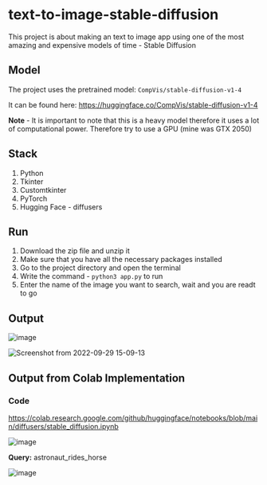 # text-to-image-stable-diffusion
This project is about making an text to image app using one of the most amazing and expensive models of time - Stable Diffusion

## Model 
The project uses the pretrained model: `CompVis/stable-diffusion-v1-4` 

It can be found here: https://huggingface.co/CompVis/stable-diffusion-v1-4

**Note** - It is important to note that this is a heavy model therefore it uses a lot of computational power. Therefore try to use a GPU (mine was GTX 2050)

## Stack
1. Python
2. Tkinter
3. Customtkinter
4. PyTorch
5. Hugging Face - diffusers

## Run
1. Download the zip file and unzip it
2. Make sure that you have all the necessary packages installed
3. Go to the project directory and open the terminal
4. Write the command - `python3 app.py` to run
5. Enter the name of the image you want to search, wait and you are readt to go 

## Output

![image](https://user-images.githubusercontent.com/50231750/193029908-a5fec491-ce36-4665-82f0-8b3a1c45c63e.png)


![Screenshot from 2022-09-29 15-09-13](https://user-images.githubusercontent.com/50231750/193029495-ecd7faa4-ba1e-400a-b093-07966b3b6330.png)

## Output from Colab Implementation

### Code
https://colab.research.google.com/github/huggingface/notebooks/blob/main/diffusers/stable_diffusion.ipynb


![image](https://user-images.githubusercontent.com/50231750/193031326-69090e38-e696-4c70-b30a-897c4c628a09.png)

**Query:** astronaut_rides_horse

![image](https://user-images.githubusercontent.com/50231750/193031611-01184efb-610b-41a5-a905-6cb49166ba18.png)


